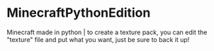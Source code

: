 # MinecraftPythonEdition
Minecraft made in python | 
to create a texture pack, you can edit the "texture" file and put what you want, just be sure to back it up!
